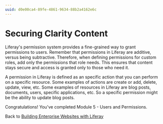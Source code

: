 ```yaml
---
uuid: d0e00ca4-89fe-4861-9634-88b2a4162e6c
---
```

# Securing Clarity Content

Liferay's permission system provides a fine-grained way to grant permissions to users. Remember that permissions in Liferay are additive, versus being subtractive. Therefore, when defining permissions for custom roles, add only the permissions that role needs. This ensures that content stays secure and access is granted only to those who need it.

A permission in Liferay is defined as an specific action that you can perform on a specific resource. Some examples of actions are create or add, delete, update, view, etc. Some examples of resources in Liferay are blog posts, documents, users, specific applications, etc. So a specific permission might be the ability to update blog posts.

<!--- placeholder
## Exercise 1 
--->

Congratulations! You've completed Module 5 - Users and Permissions.

Back to [Building Enterprise Websites with Liferay](../../building-enterprise-websites-with-liferay.md)
